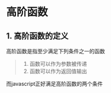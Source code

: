 高阶函数
================

## 1. 高阶函数的定义  

高阶函数是指至少满足下列条件之一的函数  

> 1. 函数可以作为参数被传递  
> 2. 函数可以作为返回值输出  

而javascript正好满足高阶函数的两个条件

